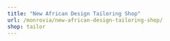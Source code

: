 ```yaml
---
title: "New African Design Tailoring Shop"
url: /monrovia/new-african-design-tailoring-shop/
shop: tailor
---
```

